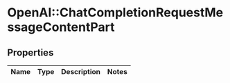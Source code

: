 # OpenAI::ChatCompletionRequestMessageContentPart

## Properties
Name | Type | Description | Notes
------------ | ------------- | ------------- | -------------

